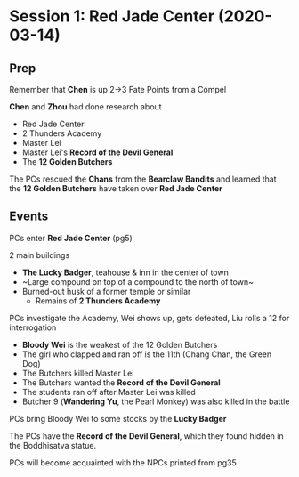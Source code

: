 # Session 1: Red Jade Center (2020-03-14)

## Prep

Remember that **Chen** is up 2->3 Fate Points from a Compel

**Chen** and **Zhou** had done research about
- Red Jade Center
- 2 Thunders Academy
- Master Lei
- Master Lei's **Record of the Devil General**
- The **12 Golden Butchers**

The PCs rescued the **Chans** from the **Bearclaw Bandits** and learned that
the **12 Golden Butchers** have taken over **Red Jade Center**

## Events

PCs enter **Red Jade Center** (pg5)

2 main buildings
- **The Lucky Badger**, teahouse & inn in the center of town
- ~Large compound on top of a compound to the north of town~
- Burned-out husk of a former temple or similar
  - Remains of **2 Thunders Academy**

PCs investigate the Academy, Wei shows up, gets defeated, Liu rolls a 12 for interrogation
- **Bloody Wei** is the weakest of the 12 Golden Butchers
- The girl who clapped and ran off is the 11th (Chang Chan, the Green Dog)
- The Butchers killed Master Lei
- The Butchers wanted the **Record of the Devil General**
- The students ran off after Master Lei was killed
- Butcher 9 (**Wandering Yu**, the Pearl Monkey) was also killed in the battle

PCs bring Bloody Wei to some stocks by the **Lucky Badger**

The PCs have the **Record of the Devil General**, which they found hidden in the Boddhisatva statue.

PCs will become acquainted with the NPCs printed from pg35
